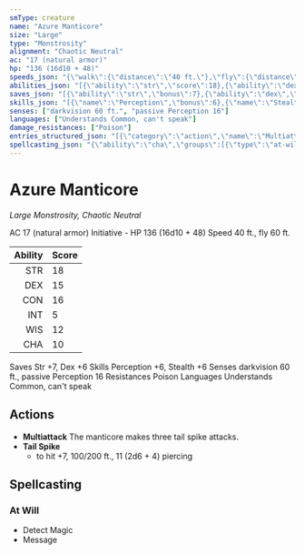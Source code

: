```yaml
---
smType: creature
name: "Azure Manticore"
size: "Large"
type: "Monstrosity"
alignment: "Chaotic Neutral"
ac: "17 (natural armor)"
hp: "136 (16d10 + 48)"
speeds_json: "{\"walk\":{\"distance\":\"40 ft.\"},\"fly\":{\"distance\":\"60 ft.\",\"hover\":false}}"
abilities_json: "[{\"ability\":\"str\",\"score\":18},{\"ability\":\"dex\",\"score\":15},{\"ability\":\"con\",\"score\":16},{\"ability\":\"int\",\"score\":5},{\"ability\":\"wis\",\"score\":12},{\"ability\":\"cha\",\"score\":10}]"
saves_json: "[{\"ability\":\"str\",\"bonus\":7},{\"ability\":\"dex\",\"bonus\":6}]"
skills_json: "[{\"name\":\"Perception\",\"bonus\":6},{\"name\":\"Stealth\",\"bonus\":6}]"
senses: ["darkvision 60 ft.", "passive Perception 16"]
languages: ["Understands Common, can't speak"]
damage_resistances: ["Poison"]
entries_structured_json: "[{\"category\":\"action\",\"name\":\"Multiattack\",\"text\":\"The manticore makes three tail spike attacks.\"},{\"category\":\"action\",\"name\":\"Tail Spike\",\"to_hit\":\"+7\",\"range\":\"100/200 ft.\",\"damage\":\"11 (2d6 + 4) piercing\"}]"
spellcasting_json: "{\"ability\":\"cha\",\"groups\":[{\"type\":\"at-will\",\"spells\":[{\"name\":\"Detect Magic\"},{\"name\":\"Message\"}]}],\"computed\":{\"abilityMod\":0,\"proficiencyBonus\":null,\"saveDc\":null,\"attackBonus\":null}}"
---
```


# Azure Manticore
*Large Monstrosity, Chaotic Neutral*

AC 17 (natural armor)    Initiative -
HP 136 (16d10 + 48)
Speed 40 ft., fly 60 ft.

| Ability | Score |
| ------: | :---- |
| STR | 18 |
| DEX | 15 |
| CON | 16 |
| INT | 5 |
| WIS | 12 |
| CHA | 10 |

Saves Str +7, Dex +6
Skills Perception +6, Stealth +6
Senses darkvision 60 ft., passive Perception 16
Resistances Poison
Languages Understands Common, can't speak

## Actions

- **Multiattack**
  The manticore makes three tail spike attacks.
- **Tail Spike**
  - to hit +7, 100/200 ft., 11 (2d6 + 4) piercing

## Spellcasting

### At Will

- Detect Magic
- Message
